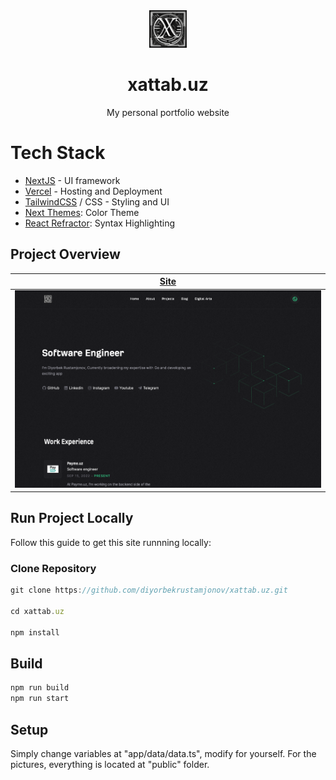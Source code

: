 <div align="center">
<a href="https://xattab.uz"><img src="./public/logo.png" width="60px"></a>
</div>

<div align="center">
<h1>xattab.uz</h1>
<p>My personal portfolio website</p>
</div>

# Tech Stack

- [NextJS][nextjs] - UI framework
- [Vercel][vercel] - Hosting and Deployment
- [TailwindCSS][tailwind] / CSS - Styling and UI
- [Next Themes][nexttheme]: Color Theme
- [React Refractor][reactrefractor]: Syntax Highlighting

## Project Overview

| [Site][site]          |
| --------------------- |
| ![Site][site-preview] |

## Run Project Locally

Follow this guide to get this site runnning locally:

### Clone Repository

```js
git clone https://github.com/diyorbekrustamjonov/xattab.uz.git

cd xattab.uz

npm install
```

## Build

```bash
npm run build
npm run start
```

## Setup

Simply change variables at "app/data/data.ts", modify for yourself. For the pictures, everything is located at "public" folder.

<!-- Link Refs -->

[nextjs]: https://nextjs.org
[vercel]: https://vercel.com
[tailwind]: https://tailwindcss.com
[nexttheme]: https://github.com/pacocoursey/next-themes
[reactrefractor]: https://github.com/rexxars/react-refractor
[site]: https://xattab.uz
[site-preview]: ./public/site.png
[localhost]: http://localhost:3000
